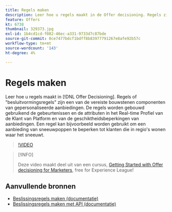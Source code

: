 ```yaml
---
title: Regels maken
description: Leer hoe u regels maakt in de Offer decisioning. Regels zijn een van de vereiste bouwsteencomponenten van persoonlijke aanbiedingen.
feature: Offers
kt: 6738
thumbnail: 329373.jpg
exl-id: 1b4cd1cd-f082-46ec-a331-9733d7c87bde
source-git-commit: 0ce7477bdcf1bdff8b83977791267e8afe92b57c
workflow-type: tm+mt
source-wordcount: '143'
ht-degree: 4%

---
```


# Regels maken

Leer hoe u regels maakt in [!DNL Offer Decisioning]. Regels of &quot;besluitvormingsregels&quot; zijn een van de vereiste bouwstenen componenten van gepersonaliseerde aanbiedingen. De regels worden gebouwd gebruikend de gebeurtenissen en de attributen in het Real-time Profiel van de Klant van Platform en van de geschiktheidsbeperkingen van aanbiedingen. Een regel kan bijvoorbeeld worden gebruikt om een aanbieding van sneeuwpoppen te beperken tot klanten die in regio&#39;s wonen waar het sneeuwt.

>[!VIDEO](https://video.tv.adobe.com/v/329373?quality=12&learn=on)

>[!INFO]
>
> Deze video maakt deel uit van een cursus, [Getting Started with Offer decisioning for Marketers](https://experienceleague.adobe.com/?recommended=ExperiencePlatform-U-1-2020.1.offerdecisioning), free for Experience League!


## Aanvullende bronnen

* [Beslissingsregels maken (documentatie)](https://experienceleague.adobe.com/docs/journey-optimizer/using/offer-decisioniong/create-components/creating-decision-rules.html)
* [Beslissingsregels maken met API (documentatie)](https://experienceleague.adobe.com/docs/journey-optimizer/using/offer-decisioniong/api-reference/offers-api/decision-rules/create.html)
